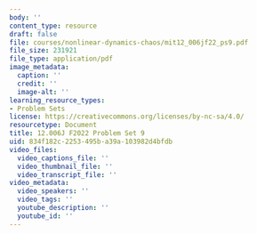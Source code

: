 ```yaml
---
body: ''
content_type: resource
draft: false
file: courses/nonlinear-dynamics-chaos/mit12_006jf22_ps9.pdf
file_size: 231921
file_type: application/pdf
image_metadata:
  caption: ''
  credit: ''
  image-alt: ''
learning_resource_types:
- Problem Sets
license: https://creativecommons.org/licenses/by-nc-sa/4.0/
resourcetype: Document
title: 12.006J F2022 Problem Set 9
uid: 834f182c-2253-495b-a39a-103982d4bfdb
video_files:
  video_captions_file: ''
  video_thumbnail_file: ''
  video_transcript_file: ''
video_metadata:
  video_speakers: ''
  video_tags: ''
  youtube_description: ''
  youtube_id: ''
---
```

